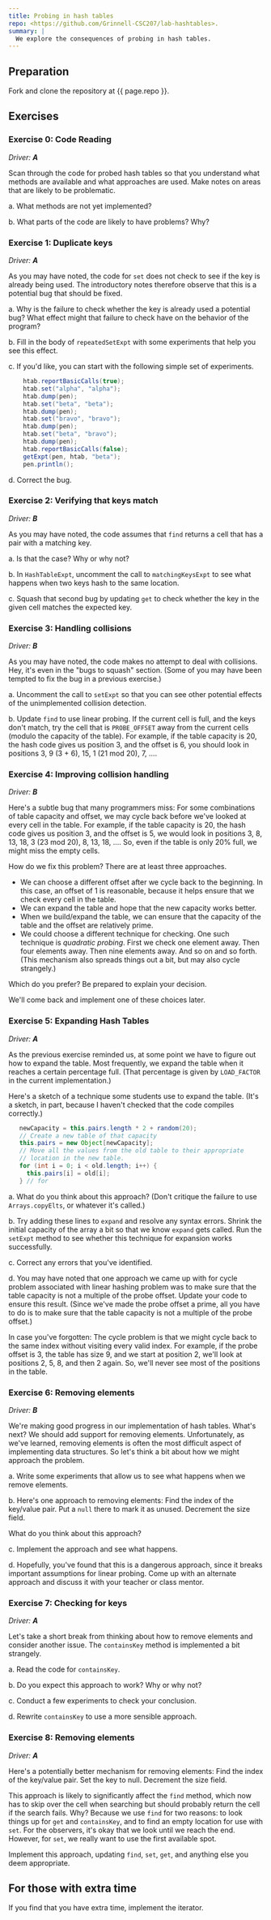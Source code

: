 ```yaml
---
title: Probing in hash tables
repo: <https://github.com/Grinnell-CSC207/lab-hashtables>.
summary: |
  We explore the consequences of probing in hash tables.
---
```

Preparation
-----------

Fork and clone the repository at {{ page.repo }}.

Exercises
---------

### Exercise 0: Code Reading

_Driver: **A**_

Scan through the code for probed hash tables so that you understand what methods are available and what approaches are used.  Make notes on areas that are likely to be problematic.

a. What methods are not yet implemented?

b. What parts of the code are likely to have problems?  Why?

### Exercise 1: Duplicate keys

_Driver: **A**_

As you may have noted, the code for `set` does not check to see if the key is already being used.  The introductory notes therefore observe that this is a potential bug that should be fixed.

a. Why is the failure to check whether the key is already used a potential bug?  What effect might that failure to check have on the behavior of the program?

b. Fill in the body of `repeatedSetExpt` with some experiments that help you see this effect.

c. If you'd like, you can start with the following simple set of experiments.

```java
    htab.reportBasicCalls(true);
    htab.set("alpha", "alpha");
    htab.dump(pen);
    htab.set("beta", "beta");
    htab.dump(pen);
    htab.set("bravo", "bravo");
    htab.dump(pen);
    htab.set("beta", "bravo");
    htab.dump(pen);
    htab.reportBasicCalls(false);
    getExpt(pen, htab, "beta");
    pen.println();
```

d. Correct the bug.

### Exercise 2: Verifying that keys match

_Driver: **B**_

As you may have noted, the code assumes that `find` returns a cell that has a pair with a matching key.

a. Is that the case?  Why or why not?

b. In `HashTableExpt`, uncomment the call to `matchingKeysExpt` to see what happens when two keys hash to the same location.

c. Squash that second bug by updating `get` to check whether the key in the given cell matches the expected key.

### Exercise 3: Handling collisions

_Driver: **B**_

As you may have noted, the code makes no attempt to deal with collisions.  Hey, it's even in the "bugs to squash" section.  (Some of you may have been tempted to fix the bug in a previous exercise.)

a. Uncomment the call to `setExpt` so that you can see other potential effects of the unimplemented collision detection.

b. Update `find` to use linear probing.  If the current cell is full, and the keys don't match, try the cell that is `PROBE_OFFSET` away from the current cells (modulo the capacity of the table).  For example, if the table capacity is 20, the hash code gives us position 3, and the offset is 6, you should look in positions 3, 9 (3 + 6), 15, 1 (21 mod 20), 7, ....

### Exercise 4: Improving collision handling

_Driver: **B**_

Here's a subtle bug that many programmers miss: For some combinations of table capacity and offset, we may cycle back before we've looked at every cell in the table.  For example, if the table capacity is 20, the hash code gives us position 3, and the offset is 5, we would look in positions 3, 8, 13, 18, 3 (23 mod 20), 8, 13, 18, ....  So, even if the table is only 20% full, we might miss the empty cells.

How do we fix this problem?  There are at least three approaches.

* We can choose a different offset after we cycle back to the beginning.  In this case, an offset of 1 is reasonable, because it helps ensure that we check every cell in the table.
* We can expand the table and hope that the new capacity works better.
* When we build/expand the table, we can ensure that the capacity of the table and the offset are relatively prime.
* We could choose a different technique for checking.  One such technique is *quadratic probing*.  First we check one element away.  Then four elements away.  Then nine elements away.  And so on and so forth.  (This mechanism also spreads things out a bit, but may also cycle strangely.)

Which do you prefer?  Be prepared to explain your decision.

We'll come back and implement one of these choices later.

### Exercise 5: Expanding Hash Tables

_Driver: **A**_

As the previous exercise reminded us, at some point we have to figure out how to expand the table.  Most frequently, we expand the table when it reaches a certain percentage full. (That percentage is given by `LOAD_FACTOR` in the current implementation.)

Here's a sketch of a technique some students use to expand the table.  (It's a sketch, in part, because I haven't checked that the code compiles correctly.)

```java
   newCapacity = this.pairs.length * 2 + random(20);
   // Create a new table of that capacity
   this.pairs = new Object[newCapacity];
   // Move all the values from the old table to their appropriate 
   // location in the new table.
   for (int i = 0; i < old.length; i++) {
     this.pairs[i] = old[i];
   } // for
```

a. What do you think about this approach?  (Don't critique the failure to use `Arrays.copyElts`, or whatever it's called.)

b. Try adding these lines to `expand` and resolve any syntax errors.  Shrink the initial capacity of the array a bit so that we know `expand` gets called.  Run the `setExpt` method to see whether this technique for expansion works successfully.

c. Correct any errors that you've identified.

d. You may have noted that one approach we came up with for cycle problem associated with linear hashing problem was to make sure that the table capacity is not a multiple of the probe offset.  Update your code to ensure this result.  (Since we've made the probe offset a prime, all you have to do is to make sure that the table capacity is not a multiple of the probe offset.)

In case you've forgotten: The cycle problem is that we might cycle back to the same index without visiting every valid index.  For example, if the probe offset is 3, the table has size 9, and we start at position 2, we'll look at positions 2, 5, 8, and then 2 again.  So, we'll never see most of the positions in the table.

### Exercise 6: Removing elements

_Driver: **B**_

We're making good progress in our implementation of hash tables.  What's next?  We should add support for removing elements.  Unfortunately, as we've learned, removing elements is often the most difficult aspect of implementing data structures.  So let's think a bit about how we might approach the problem.

a. Write some experiments that allow us to see what happens when we remove elements.

b. Here's one approach to removing elements: Find the index of the key/value pair.  Put a `null` there to mark it as unused.  Decrement the size field.  

What do you think about this approach?

c. Implement the approach and see what happens.

d. Hopefully, you've found that this is a dangerous approach, since it breaks important assumptions for linear probing.  Come up with an alternate approach and discuss it with your teacher or class mentor.

### Exercise 7: Checking for keys

_Driver: **A**_

Let's take a short break from thinking about how to remove elements and consider another issue.  The `containsKey` method is implemented a bit strangely.

a. Read the code for `containsKey`.

b. Do you expect this approach to work?  Why or why not?

c. Conduct a few experiments to check your conclusion.

d. Rewrite `containsKey` to use a more sensible approach.

### Exercise 8: Removing elements

_Driver: **A**_

Here's a potentially better mechanism for removing elements: Find the index of the key/value pair.  Set the key to null.   Decrement the size field.

This approach is likely to significantly affect the `find` method, which now has to skip over the cell when searching but should probably return the cell if the search fails.  Why?  Because we use `find` for two reasons: to look things up for `get` and `containsKey`, and to find an empty location for use with `set`.  For the observers, it's okay that we look until we reach the end.  However, for `set`, we really want to use the first available spot.

Implement this approach, updating `find`, `set`, `get`, and anything else you deem appropriate.

For those with extra time
-------------------------

If you find that you have extra time, implement the iterator.
